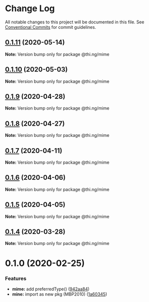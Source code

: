 # Change Log

All notable changes to this project will be documented in this file.
See [Conventional Commits](https://conventionalcommits.org) for commit guidelines.

## [0.1.11](https://github.com/thi-ng/umbrella/compare/@thi.ng/mime@0.1.10...@thi.ng/mime@0.1.11) (2020-05-14)

**Note:** Version bump only for package @thi.ng/mime





## [0.1.10](https://github.com/thi-ng/umbrella/compare/@thi.ng/mime@0.1.9...@thi.ng/mime@0.1.10) (2020-05-03)

**Note:** Version bump only for package @thi.ng/mime





## [0.1.9](https://github.com/thi-ng/umbrella/compare/@thi.ng/mime@0.1.8...@thi.ng/mime@0.1.9) (2020-04-28)

**Note:** Version bump only for package @thi.ng/mime





## [0.1.8](https://github.com/thi-ng/umbrella/compare/@thi.ng/mime@0.1.7...@thi.ng/mime@0.1.8) (2020-04-27)

**Note:** Version bump only for package @thi.ng/mime





## [0.1.7](https://github.com/thi-ng/umbrella/compare/@thi.ng/mime@0.1.6...@thi.ng/mime@0.1.7) (2020-04-11)

**Note:** Version bump only for package @thi.ng/mime





## [0.1.6](https://github.com/thi-ng/umbrella/compare/@thi.ng/mime@0.1.5...@thi.ng/mime@0.1.6) (2020-04-06)

**Note:** Version bump only for package @thi.ng/mime





## [0.1.5](https://github.com/thi-ng/umbrella/compare/@thi.ng/mime@0.1.4...@thi.ng/mime@0.1.5) (2020-04-05)

**Note:** Version bump only for package @thi.ng/mime





## [0.1.4](https://github.com/thi-ng/umbrella/compare/@thi.ng/mime@0.1.3...@thi.ng/mime@0.1.4) (2020-03-28)

**Note:** Version bump only for package @thi.ng/mime





# 0.1.0 (2020-02-25)


### Features

* **mime:** add preferredType() ([942aa84](https://github.com/thi-ng/umbrella/commit/942aa8493ebc67c08bf02d4e88508f4058f726ce))
* **mine:** import as new pkg (MBP2010) ([1a60345](https://github.com/thi-ng/umbrella/commit/1a603459b30de13879ca8a02af7f7d95b5c3f8cc))
